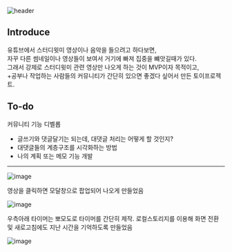 ![header](https://capsule-render.vercel.app/api?type=transparent&height=300&section=header&text=Study%20With%20Me&fontSize=90&fontColor=ffffff)

## Introduce

유튜브에서 스터디윗미 영상이나 음악을 들으려고 하다보면,   
자꾸 다른 썸네일이나 영상들이 보여서 거기에 빠져 집중을 뺴앗길때가 있다.   
그래서 강제로 스터디윗미 관련 영상만 나오게 하는 것이 MVP이자 목적이고,   
+공부나 작업하는 사람들의 커뮤니티가 간단히 있으면 좋겠다 싶어서 만든 토이프로젝트.   

## To-do
커뮤니티 기능 디벨롭
- 글쓰기와 댓글달기는 되는데, 대댓글 처리는 어떻게 할 것인지?
- 대댓글들의 계층구조를 시각화하는 방법
- 나의 계획 또는 메모 기능 개발

--- 

![image](https://github.com/user-attachments/assets/3bf8a6fe-6b56-461e-8294-afe52dbaa818)

영상을 클릭하면 모달창으로 팝업되어 나오게 만들었음

![image](https://github.com/user-attachments/assets/c35340f4-ff85-42a0-a3c1-58ab05e70fd1)

우측아래 타이머는 뽀모도로 타이머를 간단히 제작.
로컬스토리지를 이용해 화면 전환 및 새로고침에도 지난 시간을 기억하도록 만들었음

![image](https://github.com/user-attachments/assets/df61e82c-d4c2-41bc-8d25-13d51879000f)


